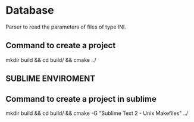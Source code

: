 # Database

Parser to read the parameters of files of type INI.

## Command to create a project 

mkdir build && cd build/ && cmake ../

## SUBLIME ENVIROMENT
## Command to create a project in sublime

mkdir build && cd build/ && cmake -G "Sublime Text 2 - Unix Makefiles" ../
